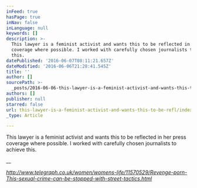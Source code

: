 ```yaml
---
inFeed: true
hasPage: true
inNav: false
inLanguage: null
keywords: []
description: >-
  This lawyer is a feminist activist and wants this to be reflected in her press
  coverage where possible. I worked with carefully chosen journalists to achieve
  this.
datePublished: '2016-06-07T08:11:21.657Z'
dateModified: '2016-06-06T21:28:41.545Z'
title: ''
author: []
sourcePath: >-
  _posts/2016-06-06-this-lawyer-is-a-feminist-activist-and-wants-this-to-be-refl.md
authors: []
publisher: null
starred: false
url: this-lawyer-is-a-feminist-activist-and-wants-this-to-be-refl/index.html
_type: Article

---
```

This lawyer is a feminist activist and wants this to be reflected in her press coverage where possible. I worked with carefully chosen journalists to achieve this.

__

_http://www.telegraph.co.uk/women/womens-life/11570529/Revenge-porn-This-sexual-crime-can-be-stopped-with-street-tactics.html_